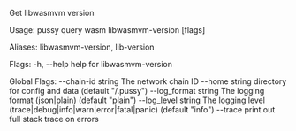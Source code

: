 Get libwasmvm version

Usage:
  pussy query wasm libwasmvm-version [flags]

Aliases:
  libwasmvm-version, lib-version

Flags:
  -h, --help   help for libwasmvm-version

Global Flags:
      --chain-id string     The network chain ID
      --home string         directory for config and data (default "/.pussy")
      --log_format string   The logging format (json|plain) (default "plain")
      --log_level string    The logging level (trace|debug|info|warn|error|fatal|panic) (default "info")
      --trace               print out full stack trace on errors
